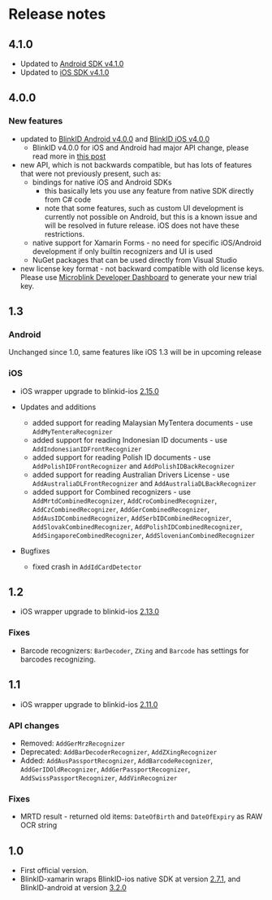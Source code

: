 # Release notes

## 4.1.0

- Updated to [Android SDK v4.1.0](https://github.com/BlinkID/blinkid-android/releases/tag/v4.1.0)
- Updated to [iOS SDK v4.1.0](https://github.com/BlinkID/blinkid-ios/releases/tag/v4.1.0)

## 4.0.0

### New features

- updated to [BlinkID Android v4.0.0](https://github.com/BlinkID/blinkid-android/releases/tag/v4.0.0) and [BlinkID iOS v4.0.0](https://github.com/BlinkID/blinkid-ios/releases/tag/v4.0.0)
    - BlinkID v4.0.0 for iOS and Android had major API change, please read more in [this post](https://microblink.com/blog/major-change-of-the-api-and-in-the-license-key-formats)
- new API, which is not backwards compatible, but has lots of features that were not previously present, such as:
    - bindings for native iOS and Android SDKs
        - this basically lets you use any feature from native SDK directly from C# code
        - note that some features, such as custom UI development is currently not possible on Android, but this is a known issue and will be resolved in future release. iOS does not have these restrictions.
    - native support for Xamarin Forms - no need for specific iOS/Android development if only builtin recognizers and UI is used
    - NuGet packages that can be used directly from Visual Studio
- new license key format - not backward compatible with old license keys. Please use [Microblink Developer Dashboard](https://microblink.com/login) to generate your new trial key.

## 1.3

### Android

Unchanged since 1.0, same features like iOS 1.3 will be in upcoming release

### iOS

- iOS wrapper upgrade to blinkid-ios [2.15.0](https://github.com/BlinkID/blinkid-ios/releases/tag/v2.15.0)

- Updates and additions
    - added support for reading Malaysian MyTentera documents - use `AddMyTenteraRecognizer`
    - added support for reading Indonesian ID documents - use `AddIndonesianIDFrontRecognizer`
    - added support for reading Polish ID documents - use `AddPolishIDFrontRecognizer` and `AddPolishIDBackRecognizer`
    - added support for reading Australian Drivers License - use `AddAustraliaDLFrontRecognizer` and `AddAustraliaDLBackRecognizer`
    - added support for Combined recognizers - use `AddMrtdCombinedRecognizer`, `AddCroCombinedRecognizer`, `AddCzCombinedRecognizer`, `AddGerCombinedRecognizer`, `AddAusIDCombinedRecognizer`, `AddSerbIDCombinedRecognizer`, `AddSlovakCombinedRecognizer`, `AddPolishIDCombinedRecognizer`, `AddSingaporeCombinedRecognizer`, `AddSlovenianCombinedRecognizer`

- Bugfixes
    - fixed crash in `AddIdCardDetector`

## 1.2

- iOS wrapper upgrade to blinkid-ios [2.13.0](https://github.com/BlinkID/blinkid-ios/releases/tag/v2.13.0)

### Fixes

- Barcode recognizers: `BarDecoder`, `ZXing` and `Barcode` has settings for barcodes recognizing.

## 1.1

- iOS wrapper upgrade to blinkid-ios [2.11.0](https://github.com/BlinkID/blinkid-ios/releases/tag/v2.11.0)

### API changes

- Removed: `AddGerMrzRecognizer`
- Deprecated: `AddBarDecoderRecognizer`, `AddZXingRecognizer`
- Added: `AddAusPassportRecognizer`, `AddBarcodeRecognizer`, `AddGerIDOldRecognizer`, `AddGerPassportRecognizer`, `AddSwissPassportRecognizer`, `AddVinRecognizer`

### Fixes

- MRTD result - returned old items: `DateOfBirth` and `DateOfExpiry` as RAW OCR string

## 1.0

- First official version. 
- BlinkID-xamarin wraps BlinkID-ios native SDK at version [2.7.1](https://github.com/BlinkID/blinkid-ios/releases/tag/v2.7.1), and BlinkID-android at version [3.2.0](https://github.com/BlinkID/blinkid-android/releases/tag/v3.2.0)
